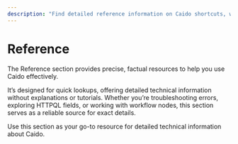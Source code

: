 ```yaml
---
description: "Find detailed reference information on Caido shortcuts, workflow nodes, HTTPQL, and other features."
---
```


# Reference

The Reference section provides precise, factual resources to help you use Caido effectively.

It’s designed for quick lookups, offering detailed technical information without explanations or tutorials. Whether you’re troubleshooting errors, exploring HTTPQL fields, or working with workflow nodes, this section serves as a reliable source for exact details.

Use this section as your go-to resource for detailed technical information about Caido.
